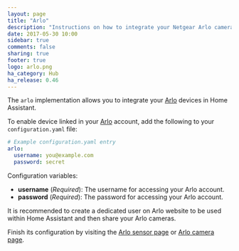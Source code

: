 ```yaml
---
layout: page
title: "Arlo"
description: "Instructions on how to integrate your Netgear Arlo cameras within Home Assistant."
date: 2017-05-30 10:00
sidebar: true
comments: false
sharing: true
footer: true
logo: arlo.png
ha_category: Hub
ha_release: 0.46
---
```


The `arlo` implementation allows you to integrate your [Arlo](https://arlo.netgear.com/) devices in Home Assistant.

To enable device linked in your [Arlo](https://arlo.netgear.com/) account, add the following to your `configuration.yaml` file:

```yaml
# Example configuration.yaml entry
arlo:
  username: you@example.com
  password: secret
```

Configuration variables:

- **username** (*Required*): The username for accessing your Arlo account.
- **password** (*Required*): The password for accessing your Arlo account.

It is recommended to create a dedicated user on Arlo website to be used within Home Assistant and then share your Arlo cameras.

Finish its configuration by visiting the [Arlo sensor page](/components/sensor.arlo/) or [Arlo camera page](/components/camera.arlo/).
